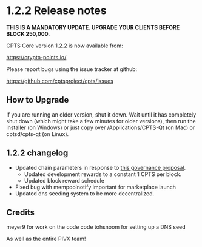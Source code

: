 1.2.2 Release notes
====================

**THIS IS A MANDATORY UPDATE. UPGRADE YOUR CLIENTS BEFORE BLOCK 250,000.**

CPTS Core version 1.2.2 is now available from:

  https://crypto-points.io/

Please report bugs using the issue tracker at github:

  https://github.com/cptsproject/cpts/issues


How to Upgrade
--------------

If you are running an older version, shut it down. Wait until it has completely
shut down (which might take a few minutes for older versions), then run the
installer (on Windows) or just copy over /Applications/CPTS-Qt (on Mac) or
cptsd/cpts-qt (on Linux).


1.2.2 changelog
----------------

- Updated chain parameters in response to [this governance proposal](https://forum.crypto-points.io/t/block-reward-extension/81).
  - Updated development rewards to a constant 1 CPTS per block.
  - Updated block reward schedule
- Fixed bug with mempoolnotify important for marketplace launch
- Updated dns seeding system to be more decentralized.


Credits
--------

meyer9 for work on the code code
tohsnoom for setting up a DNS seed

As well as the entire PIVX team!
